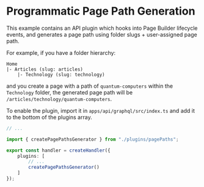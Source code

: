 # Programmatic Page Path Generation

This example contains an API plugin which hooks into Page Builder lifecycle events, and generates a page path using folder slugs + user-assigned page path.

For example, if you have a folder hierarchy:

```
Home
|- Articles (slug: articles)
    |- Technology (slug: technology)
```

and you create a page with a path of `quantum-computers` within the `Technology` folder, the generated page path will be `/articles/technology/quantum-computers`.

To enable the plugin, import it in `apps/api/graphql/src/index.ts` and add it to the bottom of the plugins array.
```ts
// ...

import { createPagePathsGenerator } from "./plugins/pagePaths";

export const handler = createHandler({
    plugins: [
        // ...
        createPagePathsGenerator()
    ]
});
```
